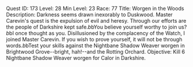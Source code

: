 Quest ID: 173
Level: 28
Min Level: 23
Race: 77
Title: Worgen in the Woods
Description: Darkness seems drawn inexorably to Duskwood. Master Carevin's quest is the expulsion of evil and heresy. Through our efforts are the people of Darkshire kept safe.$b$bYou believe yourself worthy to join us?$b$bI once thought as you. Disillusioned by the complacency of the Watch, I joined Master Carevin. If you wish to prove yourself, it will not be through words.$b$bTest your skills against the Nightbane Shadow Weaver worgen in Brightwood Grove--bright, hah!--and the Rotting Orchard.
Objective: Kill 6 Nightbane Shadow Weaver worgen for Calor in Darkshire.
